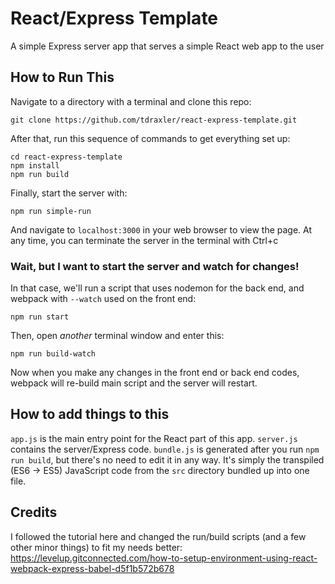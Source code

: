# React/Express Template
A simple Express server app that serves a simple React web app to the user

## How to Run This
Navigate to a directory with a terminal and clone this repo:
```
git clone https://github.com/tdraxler/react-express-template.git
```

After that, run this sequence of commands to get everything set up:
```
cd react-express-template
npm install
npm run build
```

Finally, start the server with:
```
npm run simple-run
```
And navigate to `localhost:3000` in your web browser to view the page.
At any time, you can terminate the server in the terminal with Ctrl+c

### Wait, but I want to start the server and watch for changes!
In that case, we'll run a script that uses nodemon for the back end, and webpack with `--watch` used on the front end:

```
npm run start
```
Then, open *another* terminal window and enter this:
```
npm run build-watch
```
Now when you make any changes in the front end or back end codes, webpack will re-build main script and the server will restart.

## How to add things to this

`app.js` is the main entry point for the React part of this app.
`server.js` contains the server/Express code.
`bundle.js` is generated after you run `npm run build`, but there's no need to edit it in any way. It's simply the transpiled (ES6 -> ES5) JavaScript code from the `src` directory bundled up into one file.

## Credits
I followed the tutorial here and changed the run/build scripts (and a few other minor things) to fit my needs better:
https://levelup.gitconnected.com/how-to-setup-environment-using-react-webpack-express-babel-d5f1b572b678